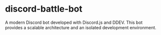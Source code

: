 # discord-battle-bot
A modern Discord bot developed with Discord.js and DDEV. This bot provides a scalable architecture and an isolated development environment.

